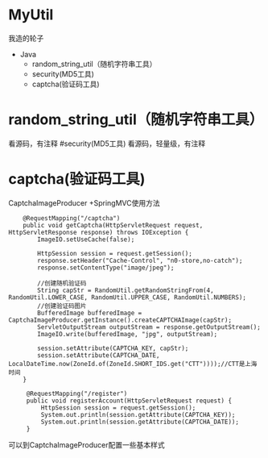 # MyUtil
我造的轮子

+ Java
    + random_string_util（随机字符串工具）
    + security(MD5工具)
    + captcha(验证码工具)
    
    
# random_string_util（随机字符串工具）
看源码，有注释
#security(MD5工具)
看源码，轻量级，有注释
# captcha(验证码工具)
CaptchaImageProducer +SpringMVC使用方法

```
    @RequestMapping("/captcha")
    public void getCaptcha(HttpServletRequest request, HttpServletResponse response) throws IOException {
        ImageIO.setUseCache(false);

        HttpSession session = request.getSession();
        response.setHeader("Cache-Control", "n0-store,no-catch");
        response.setContentType("image/jpeg");

        //创建随机验证码
        String capStr = RandomUtil.getRandomStringFrom(4, RandomUtil.LOWER_CASE, RandomUtil.UPPER_CASE, RandomUtil.NUMBERS);
        //创建验证码图片
        BufferedImage bufferedImage = CaptchaImageProducer.getInstance().createCAPTCHAImage(capStr);
        ServletOutputStream outputStream = response.getOutputStream();
        ImageIO.write(bufferedImage, "jpg", outputStream);

        session.setAttribute(CAPTCHA_KEY, capStr);
        session.setAttribute(CAPTCHA_DATE, LocalDateTime.now(ZoneId.of(ZoneId.SHORT_IDS.get("CTT"))));//CTT是上海时间
    }
    
     @RequestMapping("/register")
     public void registerAccount(HttpServletRequest request) {
         HttpSession session = request.getSession();
         System.out.println(session.getAttribute(CAPTCHA_KEY));
         System.out.println(session.getAttribute(CAPTCHA_DATE));
     }

```

可以到CaptchaImageProducer配置一些基本样式





